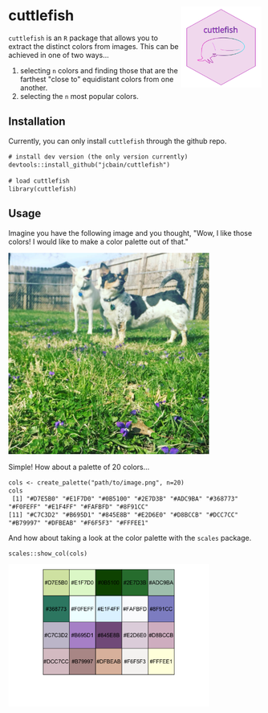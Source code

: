 # cuttlefish <img src="man/figures/cuttlefish2.png" width="160px" align="right" />

`cuttlefish` is an `R` package that allows you to extract the distinct colors from images. This can be achieved in one of two ways...

1. selecting `n` colors and finding those that are the farthest "close to" equidistant colors from one another.
2. selecting the `n` most popular colors. 

## Installation

Currently, you can only install `cuttlefish` through the github repo.

```splus
# install dev version (the only version currently)
devtools::install_github("jcbain/cuttlefish")

# load cuttlefish
library(cuttlefish)
```

## Usage

Imagine you have the following image and you thought, "Wow, I like those colors! I would like to make a color palette out of that." 

<img src="man/figures/prairie_pippa.jpg" width="400px" />

Simple! How about a palette of 20 colors...

```splus
cols <- create_palette("path/to/image.png", n=20)
cols
 [1] "#D7E5B0" "#E1F7D0" "#0B5100" "#2E7D3B" "#ADC9BA" "#368773" "#F0FEFF" "#E1F4FF" "#FAFBFD" "#8F91CC"
[11] "#C7C3D2" "#B695D1" "#845E8B" "#E2D6E0" "#D8BCCB" "#DCC7CC" "#B79997" "#DFBEAB" "#F6F5F3" "#FFFEE1"
```

And how about taking a look at the color palette with the `scales` package.

```splus
scales::show_col(cols)
```
<img src="man/figures/demo_palette.png" width="400px"/>


